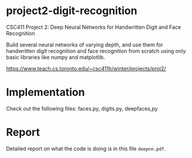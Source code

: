# project2-digit-recognition
CSC411 Project 2: Deep Neural Networks for Handwritten Digit and Face Recognition

Build several neural networks of varying depth, and use them for handwritten digit recognition and face recognition from scratch using only basic libraries like numpy and matplotlib.

https://www.teach.cs.toronto.edu/~csc411h/winter/projects/proj2/


# Implementation
Check out the following files: faces.py, digits.py, deepfaces,py

# Report
Detailed report on what the code is doing is in this file `deepnn.pdf`.
